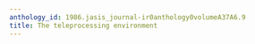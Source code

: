 ```yaml
---
anthology_id: 1986.jasis_journal-ir0anthology0volumeA37A6.9
title: The teleprocessing environment
---
```

